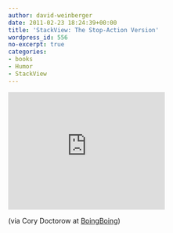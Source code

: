 ```yaml
---
author: david-weinberger
date: 2011-02-23 18:24:39+00:00
title: 'StackView: The Stop-Action Version'
wordpress_id: 556
no-excerpt: true
categories:
- books
- Humor
- StackView
---
```


<div class="embed-container"><iframe title="Books marching around a bookcase" width="320" height="240" src="https://www.youtube.com/embed/cFnuP9niRUg" frameborder="0" allowfullscreen></iframe></div>

(via Cory Doctorow at [BoingBoing](http://www.boingboing.net/2011/02/23/books-marching-aroun.html))

